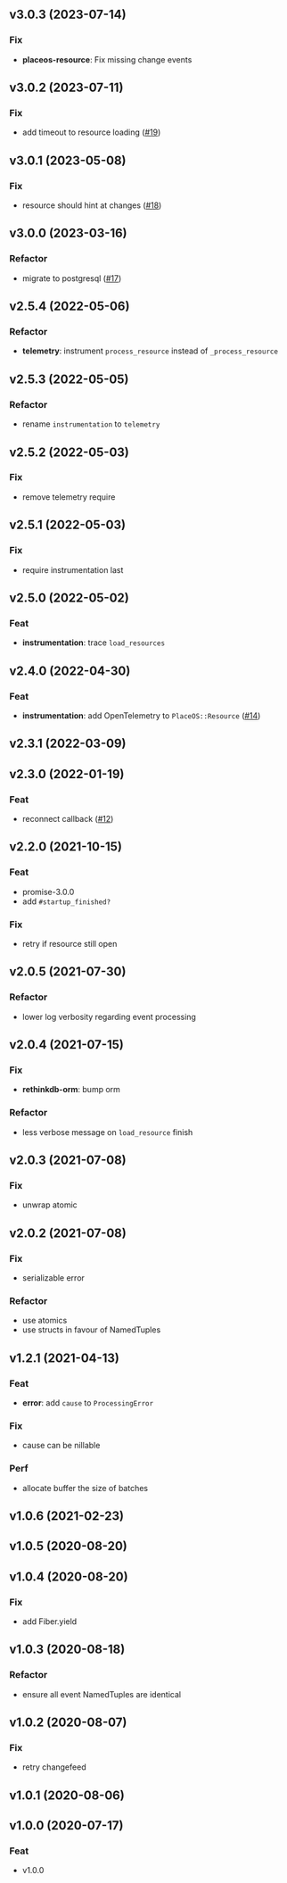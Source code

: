 ## v3.0.3 (2023-07-14)

### Fix

- **placeos-resource**: Fix missing change events

## v3.0.2 (2023-07-11)

### Fix

- add timeout to resource loading ([#19](https://github.com/place-labs/resource/pull/19))

## v3.0.1 (2023-05-08)

### Fix

- resource should hint at changes ([#18](https://github.com/place-labs/resource/pull/18))

## v3.0.0 (2023-03-16)

### Refactor

- migrate to postgresql ([#17](https://github.com/place-labs/resource/pull/17))

## v2.5.4 (2022-05-06)

### Refactor

- **telemetry**: instrument `process_resource` instead of `_process_resource`

## v2.5.3 (2022-05-05)

### Refactor

- rename `instrumentation` to `telemetry`

## v2.5.2 (2022-05-03)

### Fix

- remove telemetry require

## v2.5.1 (2022-05-03)

### Fix

- require instrumentation last

## v2.5.0 (2022-05-02)

### Feat

- **instrumentation**: trace `load_resources`

## v2.4.0 (2022-04-30)

### Feat

- **instrumentation**: add OpenTelemetry to `PlaceOS::Resource` ([#14](https://github.com/place-labs/resource/pull/14))

## v2.3.1 (2022-03-09)

## v2.3.0 (2022-01-19)

### Feat

- reconnect callback ([#12](https://github.com/place-labs/resource/pull/12))

## v2.2.0 (2021-10-15)

### Feat

- promise-3.0.0
- add `#startup_finished?`

### Fix

- retry if resource still open

## v2.0.5 (2021-07-30)

### Refactor

- lower log verbosity regarding event processing

## v2.0.4 (2021-07-15)

### Fix

- **rethinkdb-orm**: bump orm

### Refactor

- less verbose message on `load_resource` finish

## v2.0.3 (2021-07-08)

### Fix

- unwrap atomic

## v2.0.2 (2021-07-08)

### Fix

- serializable error

### Refactor

- use atomics
- use structs in favour of NamedTuples

## v1.2.1 (2021-04-13)

### Feat

- **error**: add `cause` to `ProcessingError`

### Fix

- cause can be nillable

### Perf

- allocate buffer the size of batches

## v1.0.6 (2021-02-23)

## v1.0.5 (2020-08-20)

## v1.0.4 (2020-08-20)

### Fix

- add Fiber.yield

## v1.0.3 (2020-08-18)

### Refactor

- ensure all event NamedTuples are identical

## v1.0.2 (2020-08-07)

### Fix

- retry changefeed

## v1.0.1 (2020-08-06)

## v1.0.0 (2020-07-17)

### Feat

- v1.0.0
